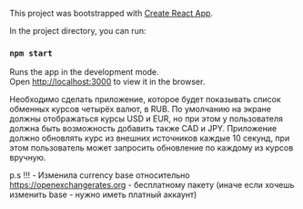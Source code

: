 This project was bootstrapped with [Create React App](https://github.com/facebook/create-react-app).

In the project directory, you can run:

### `npm start`

Runs the app in the development mode.<br>
Open [http://localhost:3000](http://localhost:3000) to view it in the browser.

Необходимо сделать приложение, которое будет показывать список обменных курсов четырёх валют, в RUB. По умолчанию на экране должны отображаться курсы USD и EUR, но при этом у пользователя должна быть возможность добавить также CAD и JPY. Приложение должно обновлять курс из внешних источников каждые 10 секунд, при этом пользователь может запросить обновление по каждому из курсов вручную.

p.s !!! - Изменила currency base относительно https://openexchangerates.org - бесплатному пакету (иначе если хочешь изменить base - нужно иметь платный аккаунт)




